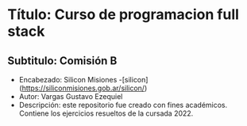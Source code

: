 # Título: Curso de programacion full stack
## Subtitulo: Comisión B
- Encabezado: Silicon Misiones -[silicon] (https://siliconmisiones.gob.ar/silicon/)
- Autor: Vargas Gustavo Ezequiel
- Descripción: este repositorio fue creado con fines académicos. Contiene
los ejercicios resueltos de la cursada 2022.
